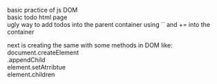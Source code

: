 basic practice of js DOM  
basic todo html page  
ugly way to add todos into the parent container using `` and += into the container  
  

  
next is creating the same with some methods in DOM like:  
document.createElement  
.appendChild  
element.setAtrribtue  
element.children  

  

  

